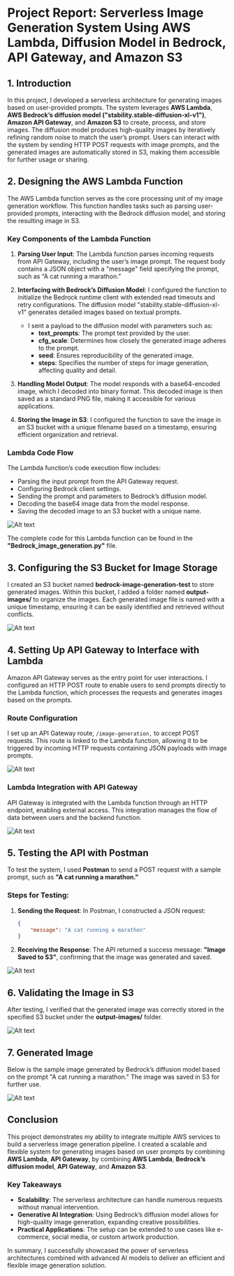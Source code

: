 # Project Report: Serverless Image Generation System Using AWS Lambda, Diffusion Model in Bedrock, API Gateway, and Amazon S3

## 1. Introduction

In this project, I developed a serverless architecture for generating images based on user-provided prompts. The system leverages **AWS Lambda**, **AWS Bedrock’s diffusion model ("stability.stable-diffusion-xl-v1")**, **Amazon API Gateway**, and **Amazon S3** to create, process, and store images. The diffusion model produces high-quality images by iteratively refining random noise to match the user’s prompt. Users can interact with the system by sending HTTP POST requests with image prompts, and the generated images are automatically stored in S3, making them accessible for further usage or sharing.

## 2. Designing the AWS Lambda Function

The AWS Lambda function serves as the core processing unit of my image generation workflow. This function handles tasks such as parsing user-provided prompts, interacting with the Bedrock diffusion model, and storing the resulting image in S3.

### Key Components of the Lambda Function

1. **Parsing User Input**: The Lambda function parses incoming requests from API Gateway, including the user’s image prompt. The request body contains a JSON object with a "message" field specifying the prompt, such as “A cat running a marathon.”

2. **Interfacing with Bedrock’s Diffusion Model**: I configured the function to initialize the Bedrock runtime client with extended read timeouts and retry configurations. The diffusion model "stability.stable-diffusion-xl-v1" generates detailed images based on textual prompts.

   - I sent a payload to the diffusion model with parameters such as:
     - **text_prompts**: The prompt text provided by the user.
     - **cfg_scale**: Determines how closely the generated image adheres to the prompt.
     - **seed**: Ensures reproducibility of the generated image.
     - **steps**: Specifies the number of steps for image generation, affecting quality and detail.

3. **Handling Model Output**: The model responds with a base64-encoded image, which I decoded into binary format. This decoded image is then saved as a standard PNG file, making it accessible for various applications.

4. **Storing the Image in S3**: I configured the function to save the image in an S3 bucket with a unique filename based on a timestamp, ensuring efficient organization and retrieval.

### Lambda Code Flow

The Lambda function’s code execution flow includes:
- Parsing the input prompt from the API Gateway request.
- Configuring Bedrock client settings.
- Sending the prompt and parameters to Bedrock’s diffusion model.
- Decoding the base64 image data from the model response.
- Saving the decoded image to an S3 bucket with a unique name.

![Alt text](<https://github.com/RhythmAhir/bedrock_image_generation/blob/main/Screenshots/1.%20Lambda%20Function.png>)

The complete code for this Lambda function can be found in the **"Bedrock_image_generation.py"** file.

## 3. Configuring the S3 Bucket for Image Storage

I created an S3 bucket named **bedrock-image-generation-test** to store generated images. Within this bucket, I added a folder named **output-images/** to organize the images. Each generated image file is named with a unique timestamp, ensuring it can be easily identified and retrieved without conflicts.

![Alt text](<https://github.com/RhythmAhir/bedrock_image_generation/blob/main/Screenshots/2.%20S3%20Bucket%20Created.png>)

## 4. Setting Up API Gateway to Interface with Lambda

Amazon API Gateway serves as the entry point for user interactions. I configured an HTTP POST route to enable users to send prompts directly to the Lambda function, which processes the requests and generates images based on the prompts.

### Route Configuration

I set up an API Gateway route, `/image-generation,` to accept POST requests. This route is linked to the Lambda function, allowing it to be triggered by incoming HTTP requests containing JSON payloads with image prompts.

![Alt text](<https://github.com/RhythmAhir/bedrock_image_generation/blob/main/Screenshots/4.%20API%20Route.png>)

### Lambda Integration with API Gateway

API Gateway is integrated with the Lambda function through an HTTP endpoint, enabling external access. This integration manages the flow of data between users and the backend function.

![Alt text](<https://github.com/RhythmAhir/bedrock_image_generation/blob/main/Screenshots/3.%20API%20Gateway%20Integration%20with%20Lambda.png>)

## 5. Testing the API with Postman

To test the system, I used **Postman** to send a POST request with a sample prompt, such as **"A cat running a marathon."**

### Steps for Testing:
1. **Sending the Request**: In Postman, I constructed a JSON request:
   ```json
   {
       "message": "A cat running a marathon"
   }
   ```
2. **Receiving the Response**: The API returned a success message: **"Image Saved to S3"**, confirming that the image was generated and saved.

![Alt text](<https://github.com/RhythmAhir/bedrock_image_generation/blob/main/Screenshots/5.%20POSTMAN%20POST.png>)

## 6. Validating the Image in S3

After testing, I verified that the generated image was correctly stored in the specified S3 bucket under the **output-images/** folder.

![Alt text](<https://github.com/RhythmAhir/bedrock_image_generation/blob/main/Screenshots/6.%20Output%20saved%20in%20S3.png>)

## 7. Generated Image

Below is the sample image generated by Bedrock’s diffusion model based on the prompt "A cat running a marathon." The image was saved in S3 for further use.

![Alt text](<https://github.com/RhythmAhir/bedrock_image_generation/blob/main/Image-Output/062141.png>)

## Conclusion

This project demonstrates my ability to integrate multiple AWS services to build a serverless image generation pipeline. I created a scalable and flexible system for generating images based on user prompts by combining **AWS Lambda**, **API Gateway**, by combining **AWS Lambda**, **Bedrock’s diffusion model**, **API Gateway**, and **Amazon S3**.

### Key Takeaways
- **Scalability**: The serverless architecture can handle numerous requests without manual intervention.
- **Generative AI Integration**: Using Bedrock’s diffusion model allows for high-quality image generation, expanding creative possibilities.
- **Practical Applications**: The setup can be extended to use cases like e-commerce, social media, or custom artwork production.

In summary, I successfully showcased the power of serverless architectures combined with advanced AI models to deliver an efficient and flexible image generation solution.

